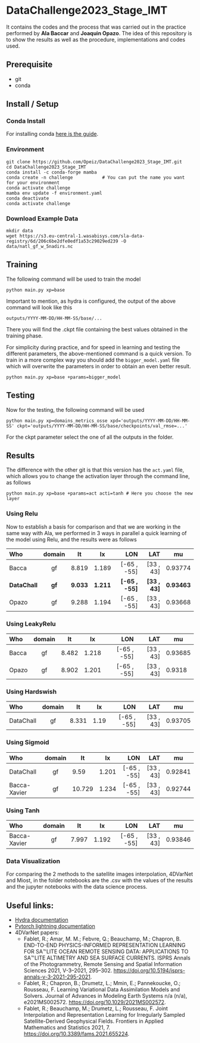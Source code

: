 # DataChallenge2023_Stage_IMT
It contains the codes and the process that was carried out in the practice performed by **Ala Baccar** and **Joaquin Opazo**. The idea of this repository is to show the results as well as the procedure, implementations and codes used. 

## Prerequisite
- git
- conda

## Install / Setup
### Conda Install
For installing conda [here is the guide](https://conda.io/projects/conda/en/stable/user-guide/install/linux.html). 

### Environment
```
git clone https://github.com/Opeiz/DataChallenge2023_Stage_IMT.git
cd DataChallenge2023_Stage_IMT
conda install -c conda-forge mamba
conda create -n challenge           # You can put the name you want for your environment
conda activate challenge
mamba env update -f environment.yaml
conda deactivate
conda activate challenge
```

### Download Example Data
```
mkdir data
wget https://s3.eu-central-1.wasabisys.com/sla-data-registry/6d/206c6be2dfe0edf1a53c29029ed239 -O data/natl_gf_w_5nadirs.nc
```

## Training
The following command will be used to train the model
```
python main.py xp=base
```
Important to mention, as hydra is configured, the output of the above command will look like this
```
outputs/YYYY-MM-DD/HH-MM-SS/base/...
```
There you will find the .ckpt file containing the best values obtained in the training phase.

For simplicity during practice, and for speed in learning and testing the different parameters, the above-mentioned command is a quick version. To train in a more complex way you should add the `bigger_model.yaml` file which will overwrite the parameters in order to obtain an even better result.
```
python main.py xp=base +params=bigger_model
```

## Testing
Now for the testing, the following command will be used
```
python main.py xp=domains_metrics_osse xpd='outputs/YYYY-MM-DD/HH-MM-SS' ckpt='outputs/YYYY-MM-DD/HH-MM-SS/base/checkpoints/val_rmse=...'
```
For the ckpt parameter select the one of all the outputs in the folder.

## Results
The difference with the other git is that this version has the `act.yaml` file, which allows you to change the activation layer through the command line, as follows

```
python main.py xp=base +params=act acti=tanh # Here you choose the new layer
```



### Using Relu
Now to establish a basis for comparison and that we are working in the same way with Ala, we performed in 3 ways in parallel a quick learning of the model using Relu, and the results were as follows

|Who|domain|lt   |lx   |LON           |LAT          |mu     |
|:--------|:------:|-----|-----|--------------:|-------------:|-------|
|Bacca |gf    |8.819|1.189|[-65 , -55]   |[33 , 43]    |0.93774|
|**DataChall** |**gf**    |**9.033**|**1.211**|**[-65 , -55]**   |**[33 , 43]**    |**0.93463**|
|Opazo |gf    |9.288|1.194|[-65 , -55]   |[33 , 43]    |0.93668|

### Using LeakyRelu
|Who|domain|lt   |lx   |LON           |LAT          |mu     |
|:--------|:------:|-----|-----|--------------:|-------------:|-------|
|Bacca| gf	|8.482	|1.218	|[-65 , -55]	|[33 , 43]	|0.93685|
| Opazo    | gf       | 8.902 | 1.201 | [-65 , -55]    | [33 , 43]     | 0.9318 |


### Using Hardswish
|Who|domain|lt   |lx   |LON           |LAT          |mu     |
|:--------|:------:|-----|-----|--------------:|-------------:|-------|
| DataChall    | gf       | 8.331 | 1.19  | [-65 , -55]    | [33 , 43]     | 0.93705 |

### Using Sigmoid
|Who|domain|lt   |lx   |LON           |LAT          |mu     |
|:--------|:------:|-----|-----|--------------:|-------------:|-------|
| DataChall    | gf       | 9.59  | 1.201 | [-65 , -55]    | [33 , 43]     | 0.92841 |
|Bacca-Xavier	|gf|	10.729|	1.234|	[-65 , -55]|	[33 , 43]	|0.92744|


### Using Tanh
|Who|domain|lt   |lx   |LON           |LAT          |mu     |
|:--------|:------:|-----|-----|--------------:|-------------:|-------|
|Bacca-Xavier|	gf|	7.997	|1.192|	[-65 , -55]|	[33 , 43]	|0.93846|



### Data Visualization
For comparing the 2 methods to the satellite images interpolation, 4DVarNet and Miost, in the folder notebooks are the .csv with the values of the results and the jupyter notebooks with the data science process.


## Useful links:
- [Hydra documentation](https://hydra.cc/docs/intro/)
- [Pytorch lightning documentation](https://pytorch-lightning.readthedocs.io/en/stable/index.html#get-started)
- 4DVarNet papers:
	- Fablet, R.; Amar, M. M.; Febvre, Q.; Beauchamp, M.; Chapron, B. END-TO-END PHYSICS-INFORMED REPRESENTATION LEARNING FOR SA℡LITE OCEAN REMOTE SENSING DATA: APPLICATIONS TO SA℡LITE ALTIMETRY AND SEA SURFACE CURRENTS. ISPRS Annals of the Photogrammetry, Remote Sensing and Spatial Information Sciences 2021, V-3–2021, 295–302. https://doi.org/10.5194/isprs-annals-v-3-2021-295-2021.
	- Fablet, R.; Chapron, B.; Drumetz, L.; Mmin, E.; Pannekoucke, O.; Rousseau, F. Learning Variational Data Assimilation Models and Solvers. Journal of Advances in Modeling Earth Systems n/a (n/a), e2021MS002572. https://doi.org/10.1029/2021MS002572.
	- Fablet, R.; Beauchamp, M.; Drumetz, L.; Rousseau, F. Joint Interpolation and Representation Learning for Irregularly Sampled Satellite-Derived Geophysical Fields. Frontiers in Applied Mathematics and Statistics 2021, 7. https://doi.org/10.3389/fams.2021.655224.
